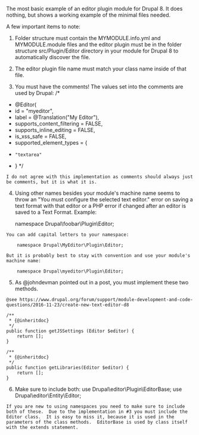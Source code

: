 The most basic example of an editor plugin module for Drupal 8. It does nothing, but shows a working example of the minimal files needed.



A few important items to note:

  1. Folder structure must contain the MYMODULE.info.yml and MYMODULE.module files and the editor plugin must be in the folder structure src/Plugin/Editor directory in your module for Drupal 8 to automatically discover the file. 
  
  2. The editor plugin file name must match your class name inside of that file.
   
  3. You must have the comments! The values set into the comments are used by Drupal:
/*
 * @Editor(
 *   id = "myeditor",
 *   label = @Translation("My Editor"),
 *   supports_content_filtering = FALSE,
 *   supports_inline_editing = FALSE,
 *   is_xss_safe = FALSE,
 *   supported_element_types = {
 *     "textarea"
 *   }
 */
 	
	I do not agree with this implementation as comments should always just be comments, but it is what it is.


  4. Using other names besides your module's machine name seems to throw an "You must configure the selected text editor." error on saving a text format with that editor or a PHP error if changed after an editor is saved to a Text Format. Example:
	
		namespace Drupal\foobar\Plugin\Editor;
  
    You can add capital letters to your namespace:
	
		namespace Drupal\MyEditor\Plugin\Editor;

	But it is probably best to stay with convention and use your module's machine name:
	
		namespace Drupal\myeditor\Plugin\Editor;
	
	
	

  5. As @johndevman pointed out in a post, you must implement these two methods.
  
  	@see https://www.drupal.org/forum/support/module-development-and-code-questions/2016-11-23/create-new-text-editor-d8
  
    /**
	 * {@inheritdoc}
	 */
	public function getJSSettings (Editor $editor) {
		return [];
	}
	
	/**
	 * {@inheritdoc}
	 */
	public function getLibraries(Editor $editor) {
		return [];	
	}
	
  6. Make sure to include both:
	use Drupal\editor\Plugin\EditorBase;
	use Drupal\editor\Entity\Editor;

	If you are new to using namespaces you need to make sure to include both of these.  Due to the implementation in #3 you must include the Editor class.  It is easy to miss it, because it is used in the parameters of the class methods.  EditorBase is used by class itself with the extends statement.  
	